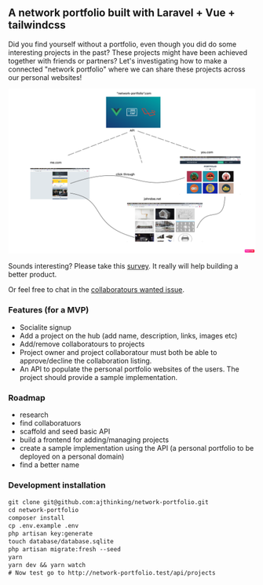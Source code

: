 ## A network portfolio built with Laravel + Vue + tailwindcss
Did you find yourself without a portfolio, even though you did do some interesting projects in the past? These projects might have been achieved together with friends or partners? Let's investigating how to make a connected "network portfolio" where we can share these projects across our personal websites!

![sketh](public/images/explain.png)

Sounds interesting? Please take this [survey](https://docs.google.com/forms/d/e/1FAIpQLSflof9NgS6T14WwXv4tL7Z8CRWb0bL4Xz4uj5we_qlBZOgzIQ/viewform?usp=sf_link). It really will help building a better product.

Or feel free to chat in the [collaboratours wanted issue](https://github.com/ajthinking/network-portfolio/issues/1).

### Features (for a MVP)
* Socialite signup
* Add a project on the hub (add name, description, links, images etc)
* Add/remove collaboratours to projects
* Project owner and project collaboratour must both be able to approve/decline the collaboration listing.
* An API to populate the personal portfolio websites of the users. The project should provide a sample implementation.

### Roadmap
* research
* find collaboratuors
* scaffold and seed basic API
* build a frontend for adding/managing projects
* create a sample implementation using the API (a personal portfolio to be deployed on a personal domain)
* find a better name

### Development installation
```
git clone git@github.com:ajthinking/network-portfolio.git
cd network-portfolio
composer install
cp .env.example .env
php artisan key:generate
touch database/database.sqlite
php artisan migrate:fresh --seed
yarn
yarn dev && yarn watch
# Now test go to http://network-portfolio.test/api/projects
```
